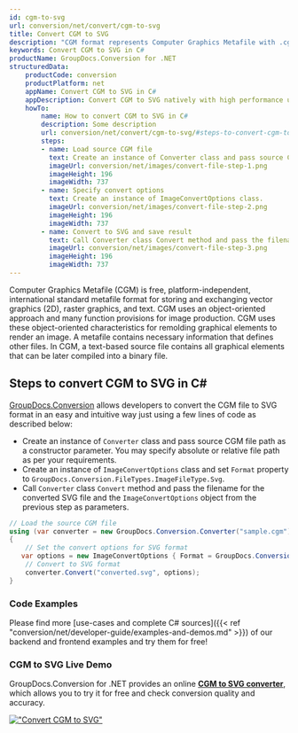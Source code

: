 ```yaml
---
id: cgm-to-svg
url: conversion/net/convert/cgm-to-svg
title: Convert CGM to SVG
description: "CGM format represents Computer Graphics Metafile with .cgm extension. Learn how to convert CGM to SVG file programmatically in C# language using GroupDocs.Conversion for .NET library."
keywords: Convert CGM to SVG in C#
productName: GroupDocs.Conversion for .NET
structuredData:
    productCode: conversion
    productPlatform: net
    appName: Convert CGM to SVG in C#
    appDescription: Convert CGM to SVG natively with high performance using C# language and server side GroupDocs.Conversion for .NET APIs, without the use of any software like Microsoft or Open Office.
    howTo:
        name: How to convert CGM to SVG in C# 
        description: Some description
        url: conversion/net/convert/cgm-to-svg/#steps-to-convert-cgm-to-svg-in-c
        steps:
        - name: Load source CGM file 
          text: Create an instance of Converter class and pass source CGM file path as a constructor parameter. You may specify absolute or relative file path as per your requirements. 
          imageUrl: conversion/net/images/convert-file-step-1.png
          imageHeight: 196
          imageWidth: 737
        - name: Specify convert options 
          text: Create an instance of ImageConvertOptions class.
          imageUrl: conversion/net/images/convert-file-step-2.png
          imageHeight: 196
          imageWidth: 737
        - name: Convert to SVG and save result 
          text: Call Converter class Convert method and pass the filename for the converted HTML file and the ImageConvertOptions object from the previous step as parameters.
          imageUrl: conversion/net/images/convert-file-step-3.png
          imageHeight: 196
          imageWidth: 737
---
```


Computer Graphics Metafile (CGM) is free, platform-independent, international standard metafile format for storing and exchanging vector graphics (2D), raster graphics, and text. CGM uses an object-oriented approach and many function provisions for image production. CGM uses these object-oriented characteristics for remolding graphical elements to render an image. A metafile contains necessary information that defines other files. In CGM, a text-based source file contains all graphical elements that can be later compiled into a binary file.

## Steps to convert CGM to SVG in C#

[GroupDocs.Conversion](https://products.groupdocs.com/conversion/net) allows developers to convert the CGM file to SVG format in an easy and intuitive way just using a few lines of code as described below:

* Create an instance of `Converter` class and pass source CGM file path as a constructor parameter. You may specify absolute or relative file path as per your requirements. 
* Create an instance of `ImageConvertOptions` class and set `Format` property to `GroupDocs.Conversion.FileTypes.ImageFileType.Svg`.
* Call `Converter` class `Convert` method and pass the filename for the converted SVG file and the `ImageConvertOptions` object from the previous step as parameters.

```csharp
// Load the source CGM file
using (var converter = new GroupDocs.Conversion.Converter("sample.cgm"))
{
    // Set the convert options for SVG format
   var options = new ImageConvertOptions { Format = GroupDocs.Conversion.FileTypes.ImageFileType.Svg };
    // Convert to SVG format
    converter.Convert("converted.svg", options);
}
```

### Code Examples

Please find more [use-cases and complete C# sources]({{< ref "conversion/net/developer-guide/examples-and-demos.md" >}}) of our backend and frontend examples and try them for free!

### CGM to SVG Live Demo

GroupDocs.Conversion for .NET provides an online [**CGM to SVG converter**](https://products.groupdocs.app/conversion/cgm-to-svg), which allows you to try it for free and check conversion quality and accuracy.

[!["Convert CGM to SVG"](conversion/net/images/convert-to-svg/convert-cgm-to-svg.png)](https://products.groupdocs.app/conversion/cgm-to-svg)